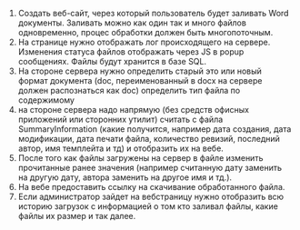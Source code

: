 1) Создать веб-сайт, через который пользователь будет заливать Word документы. Заливать можно как один так и много файлов одновременно, процес обработки должен быть многопоточным.
2) На странице нужно отображать лог происходящего на сервере. Изменения статуса файлов отображать через JS в popup сообщениях. Файлы будут хранится в базе SQL.
3) На стороне сервера нужно определить старый это или новый формат документа (doc, переименованный в docx на сервере должен распознаться как doc) определить тип файла по содержимому
4) на стороне сервера надо напрямую (без средств офисных приложений или сторонних утилит) считать с файла SummaryInformation (какие получится, например дата создания, дата модификации, дата печати файла, количество ревизий, последний автор, имя темплейта и тд) и отобразить их на вебе.
5) После того как файлы загружены на сервер в файле изменить прочитанные ранее значения (например считанную дату заменить на другую дату, автора заменить на другое имя и тд.).
6) На вебе предоставить ссылку на скачивание обработанного файла.
7) Если администратор зайдет на вебстраницу нужно отобразить всю историю загрузок с информацией о том кто заливал файлы, какие файлы их размер и так далее.
